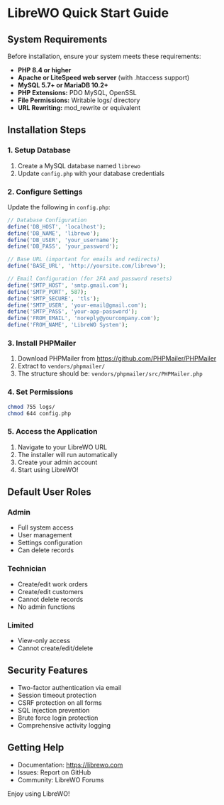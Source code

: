 # LibreWO Quick Start Guide

## System Requirements

Before installation, ensure your system meets these requirements:

- **PHP 8.4 or higher**
- **Apache or LiteSpeed web server** (with .htaccess support)
- **MySQL 5.7+ or MariaDB 10.2+**
- **PHP Extensions:** PDO MySQL, OpenSSL
- **File Permissions:** Writable logs/ directory
- **URL Rewriting:** mod_rewrite or equivalent

## Installation Steps

### 1. Setup Database
1. Create a MySQL database named `librewo`
2. Update `config.php` with your database credentials

### 2. Configure Settings
Update the following in `config.php`:

```php
// Database Configuration
define('DB_HOST', 'localhost');
define('DB_NAME', 'librewo');
define('DB_USER', 'your_username');
define('DB_PASS', 'your_password');

// Base URL (important for emails and redirects)
define('BASE_URL', 'http://yoursite.com/librewo');

// Email Configuration (for 2FA and password resets)
define('SMTP_HOST', 'smtp.gmail.com');
define('SMTP_PORT', 587);
define('SMTP_SECURE', 'tls');
define('SMTP_USER', 'your-email@gmail.com');
define('SMTP_PASS', 'your-app-password');
define('FROM_EMAIL', 'noreply@yourcompany.com');
define('FROM_NAME', 'LibreWO System');
```

### 3. Install PHPMailer
1. Download PHPMailer from https://github.com/PHPMailer/PHPMailer
2. Extract to `vendors/phpmailer/`
3. The structure should be: `vendors/phpmailer/src/PHPMailer.php`

### 4. Set Permissions
```bash
chmod 755 logs/
chmod 644 config.php
```

### 5. Access the Application
1. Navigate to your LibreWO URL
2. The installer will run automatically
3. Create your admin account
4. Start using LibreWO!

## Default User Roles

### Admin
- Full system access
- User management
- Settings configuration
- Can delete records

### Technician  
- Create/edit work orders
- Create/edit customers
- Cannot delete records
- No admin functions

### Limited
- View-only access
- Cannot create/edit/delete

## Security Features

- Two-factor authentication via email
- Session timeout protection
- CSRF protection on all forms
- SQL injection prevention
- Brute force login protection
- Comprehensive activity logging

## Getting Help

- Documentation: https://librewo.com
- Issues: Report on GitHub
- Community: LibreWO Forums

Enjoy using LibreWO!
